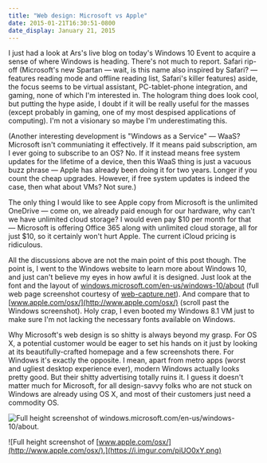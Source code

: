 ```yaml
---
title: "Web design: Microsoft vs Apple"
date: 2015-01-21T16:30:51-0800
date_display: January 21, 2015
---
```

I just had a look at Ars's live blog on today's Windows 10 Event to acquire a sense of where Windows is heading. There's not much to report. Safari rip-off (Microsoft's new Spartan — wait, is this name also inspired by Safari? — features reading mode and offline reading list, Safari's killer features) aside, the focus seems to be virtual assistant, PC-tablet-phone integration, and gaming, none of which I'm interested in. The hologram thing does look cool, but putting the hype aside, I doubt if it will be really useful for the masses (except probably in gaming, one of my most despised applications of computing). I'm not a visionary so maybe I'm underestimating this.

(Another interesting development is "Windows as a Service" — WaaS? Microsoft isn't communiating it effectively. If it means paid subscription, am I ever going to subscribe to an OS? No. If it instead means free system updates for the lifetime of a device, then this WaaS thing is just a vacuous buzz phrase — Apple has already been doing it for two years. Longer if you count the cheap upgrades. However, if free system updates is indeed the case, then what about VMs? Not sure.)

The only thing I would like to see Apple copy from Microsoft is the unlimited OneDrive — come on, we already paid enough for our hardware, why can't we have unlimited cloud storage? I would even pay $10 per month for that — Microsoft is offering Office 365 along with unlimited cloud storage, all for just $10, so it certainly won't hurt Apple. The current iCloud pricing is ridiculous.

All the discussions above are not the main point of this post though. The point is, I went to the Windows website to learn more about Windows 10, and just can't believe my eyes in how awful it is designed. Just look at the font and the layout of [windows.microsoft.com/en-us/windows-10/about](http://windows.microsoft.com/en-us/windows-10/about) (full web page screenshot courtesy of [web-capture.net](http://web-capture.net)). And compare that to [www.apple.com/osx/](http://www.apple.com/osx/) (scroll past the Windows screenshot). Holy crap, I even booted my Windows 8.1 VM just to make sure I'm not lacking the necessary fonts available on Windows.

Why Microsoft's web design is so shitty is always beyond my grasp. For OS X, a potential customer would be eager to set his hands on it just by looking at its beautifully-crafted homepage and a few screenshots there. For Windows it's exactly the opposite. I mean, apart from metro apps (worst and ugliest desktop experience ever), modern Windows actually looks pretty good. But their shitty advertising totally ruins it. I guess it doesn't matter much for Microsoft, for all design-savvy folks who are not stuck on Windows are already using OS X, and most of their customers just need a commodity OS.

![Full height screenshot of [windows.microsoft.com/en-us/windows-10/about](http://windows.microsoft.com/en-us/windows-10/about).](https://i.imgur.com/0eIt4SR.png)

![Full height screenshot of [www.apple.com/osx/](http://www.apple.com/osx/).](https://i.imgur.com/piUO0xY.png)
